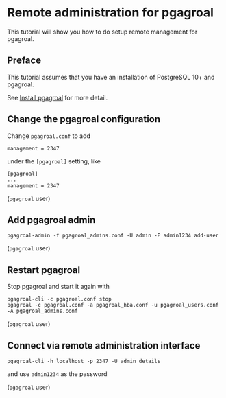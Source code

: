 # Remote administration for pgagroal

This tutorial will show you how to do setup remote management for pgagroal.

## Preface

This tutorial assumes that you have an installation of PostgreSQL 10+ and pgagroal.

See [Install pgagroal](https://github.com/pgagroal/pgagroal/blob/main/doc/tutorial/01_install.md)
for more detail.

## Change the pgagroal configuration

Change `pgagroal.conf` to add

```
management = 2347
```

under the `[pgagroal]` setting, like

```
[pgagroal]
...
management = 2347
```

(`pgagroal` user)

## Add pgagroal admin

```
pgagroal-admin -f pgagroal_admins.conf -U admin -P admin1234 add-user
```

(`pgagroal` user)

## Restart pgagroal

Stop pgagroal and start it again with

```
pgagroal-cli -c pgagroal.conf stop
pgagroal -c pgagroal.conf -a pgagroal_hba.conf -u pgagroal_users.conf -A pgagroal_admins.conf
```

(`pgagroal` user)

## Connect via remote administration interface

```
pgagroal-cli -h localhost -p 2347 -U admin details
```

and use `admin1234` as the password

(`pgagroal` user)
